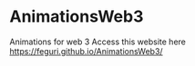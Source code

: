 # AnimationsWeb3
Animations for web 3
Access this website here
https://feguri.github.io/AnimationsWeb3/
